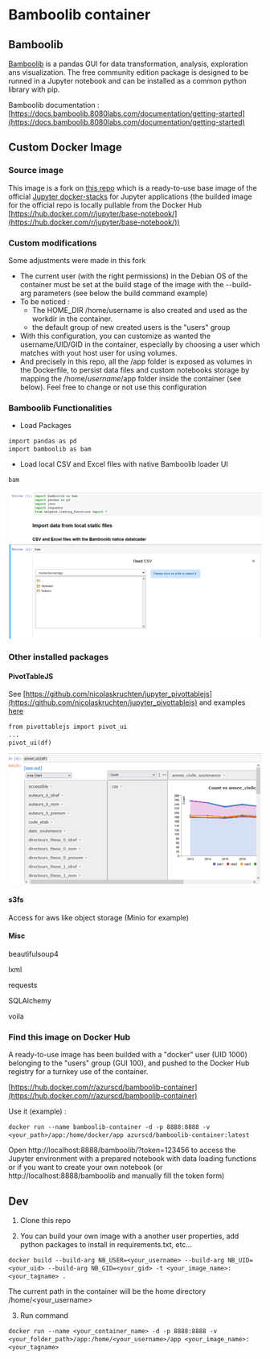 # Bamboolib container

## Bamboolib

[Bamboolib](https://bamboolib.8080labs.com/) is a pandas GUI for data transformation, analysis, exploration ans visualization. The free community edition package is designed to be runned in a Jupyter notebook and can be installed as a common python library with pip.

Bamboolib documentation : [https://docs.bamboolib.8080labs.com/documentation/getting-started](https://docs.bamboolib.8080labs.com/documentation/getting-started)

## Custom Docker Image

### Source image

This image is a fork on [this repo](https://github.com/jupyter/docker-stacks/tree/master/base-notebook) which is a ready-to-use base image of the official [Jupyter docker-stacks](https://github.com/jupyter/docker-stacks) for Jupyter applications (the builded image for the official repo is locally pullable from the Docker Hub [https://hub.docker.com/r/jupyter/base-notebook/](https://hub.docker.com/r/jupyter/base-notebook/))

### Custom modifications

Some adjustments were made in this fork 
- The current user (with the right permissions) in the Debian OS of the container must be set at the build stage of the image with the --build-arg parameters (see below the build command example)
- To be noticed : 
  -  The HOME_DIR /home/username is also created and used as the workdir in the container.
  -  the default group of new created users is the "users" group
- With this configuration, you can customize as wanted the username/UID/GID in the container, especially by choosing a user which matches with yout host user for using volumes.
- And precisely in this repo, all the /app folder is exposed as volumes in the Dockerfile, to persist data files and custom notebooks storage by mapping the /home/*username*/app folder inside the container (see below). Feel free to change or not use this configuration

### Bamboolib Functionalities

- Load Packages
```
import pandas as pd
import bamboolib as bam
```

- Load local CSV and Excel files with native Bamboolib loader UI

```
bam
```

![bamboolib dataloader](/assets/main_notebook_screenshot.png)

### Other installed packages

#### PivotTableJS

See [https://github.com/nicolaskruchten/jupyter_pivottablejs](https://github.com/nicolaskruchten/jupyter_pivottablejs) and examples [here](https://towardsdatascience.com/introducing-pivotui-never-use-pandas-to-groupby-and-pivot-your-data-again-ed0fcf95b6ed)

```
from pivottablejs import pivot_ui
...
pivot_ui(df)
```
![PivotUI](/assets/pivot_ui.png)

#### s3fs

Access for aws like object storage (Minio for example)

#### Misc

beautifulsoup4

lxml

requests

SQLAlchemy

voila

### Find this image on Docker Hub

A ready-to-use image has been builded with a "docker" user (UID 1000) belonging to the "users" group (GUI 100), and pushed to the Docker Hub registry for a turnkey use of the container.

[https://hub.docker.com/r/azurscd/bamboolib-container](https://hub.docker.com/r/azurscd/bamboolib-container)

Use it (example) :

```
docker run --name bamboolib-container -d -p 8888:8888 -v <your_path>/app:/home/docker/app azurscd/bamboolib-container:latest
```

Open http://localhost:8888/bamboolib/?token=123456 to access the Jupyter environment with a prepared notebook with data loading functions or if you want to create your own notebook (or http://localhost:8888/bamboolib and manually fill the token form)

## Dev

1. Clone this repo
   
2. You can build your own image with a another user properties, add python packages to install in requirements.txt, etc...

```
docker build --build-arg NB_USER=<your_username> --build-arg NB_UID=<your_uid> --build-arg NB_GID=<your_gid> -t <your_image_name>:<your_tagname> .
```
The current path in the container will be the home directory /home/<your_username>

3. Run command

```
docker run --name <your_container_name> -d -p 8888:8888 -v <your_folder_path>/app:/home/<your_username>/app <your_image_name>:<your_tagname>
```